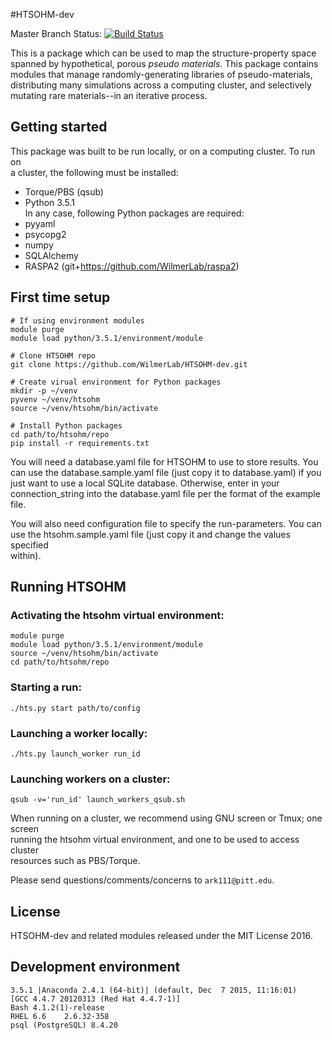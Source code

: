 #HTSOHM-dev

Master Branch Status: [![Build Status](https://travis-ci.org/WilmerLab/HTSOHM-dev.svg?branch=master)](https://travis-ci.org/WilmerLab/HTSOHM-dev)

This is a package which can be used to map the structure-property space   
spanned by hypothetical, porous <i>pseudo materials</i>. This package contains   
modules that manage randomly-generating libraries of pseudo-materials,   
distributing many simulations across a computing cluster, and selectively   
mutating rare materials--in an iterative process.

## Getting started
This package was built to be run locally, or on a computing cluster. To run on   
a cluster, the following must be installed:   
  - Torque/PBS (qsub)   
  - Python 3.5.1     
In any case, following Python packages are required:   
  - pyyaml   
  - psycopg2   
  - numpy   
  - SQLAlchemy   
  - RASPA2 (git+https://github.com/WilmerLab/raspa2)   
  
## First time setup
```
# If using environment modules    
module purge   
module load python/3.5.1/environment/module    

# Clone HTSOHM repo    
git clone https://github.com/WilmerLab/HTSOHM-dev.git    

# Create virual environment for Python packages    
mkdir -p ~/venv    
pyvenv ~/venv/htsohm    
source ~/venv/htsohm/bin/activate    

# Install Python packages   
cd path/to/htsohm/repo    
pip install -r requirements.txt    
```
You will need a database.yaml file for HTSOHM to use to store results. You    
can use the database.sample.yaml file (just copy it to database.yaml) if you    
just want to use a local SQLite database. Otherwise, enter in your    
connection_string into the database.yaml file per the format of the example    
file.    
  
You will also need configuration file to specify the run-parameters. You can    
use the htsohm.sample.yaml file (just copy it and change the values specified    
within).    
  
## Running HTSOHM
### Activating the htsohm virtual environment:
```
module purge
module load python/3.5.1/environment/module
source ~/venv/htsohm/bin/activate
cd path/to/htsohm/repo
```
### Starting a run:    
```
./hts.py start path/to/config      
```
### Launching a worker locally:    
```
./hts.py launch_worker run_id    
```
### Launching workers on a cluster:      
```
qsub -v='run_id' launch_workers_qsub.sh   
```
When running on a cluster, we recommend using GNU screen or Tmux; one screen    
running the htsohm virtual environment, and one to be used to access cluster    
resources such as PBS/Torque.
  
Please send questions/comments/concerns to `ark111@pitt.edu`.
  
## License
  
HTSOHM-dev and related modules released under the MIT License 2016.    
  
## Development environment

```
3.5.1 |Anaconda 2.4.1 (64-bit)| (default, Dec  7 2015, 11:16:01)
[GCC 4.4.7 20120313 (Red Hat 4.4.7-1)]
Bash 4.1.2(1)-release
RHEL 6.6	2.6.32-358
psql (PostgreSQL) 8.4.20
```
